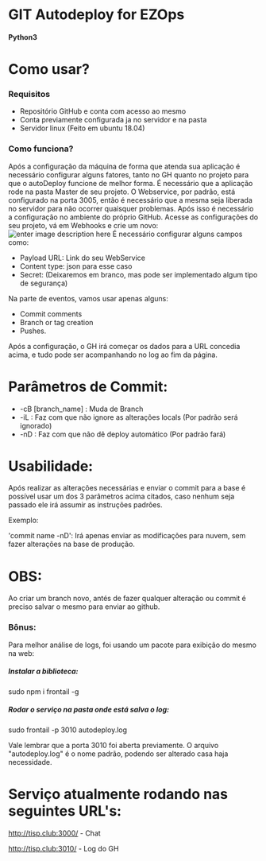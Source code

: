 
# GIT Autodeploy for EZOps
#### Python3

# Como usar?

### Requisitos
 - Repositório GitHub e conta com acesso ao mesmo
 - Conta previamente configurada ja no servidor e na pasta
 - Servidor linux (Feito em ubuntu 18.04)

### Como funciona?
Após a configuração da máquina de forma que atenda sua aplicação é necessário configurar alguns fatores, tanto no GH quanto no projeto para que o autoDeploy funcione de melhor forma.
É necessário que a aplicação rode na pasta Master de seu projeto.
O Webservice, por padrão, está configurado na porta 3005, então é necessário que a mesma seja liberada no servidor para não ocorrer quaisquer problemas.
Após isso é necessário a configuração no ambiente do próprio GitHub.
Acesse as configurações do seu projeto, vá em Webhooks e crie um novo:
![enter image description here](https://image.prntscr.com/image/x1RhSuRcS4S4ESW5ye-LNQ.png)
É necessário configurar alguns campos como:

 - Payload URL: Link do seu WebService 
 - Content type: json para esse caso
 - Secret: (Deixaremos em branco, mas pode ser implementado algum tipo
   de segurança)

Na parte de eventos, vamos usar apenas alguns:

 - Commit comments 
 - Branch or tag creation 
 - Pushes.

Após a configuração, o GH irá começar os dados para a URL concedia acima, e tudo pode ser acompanhando no log ao fim da página.

# Parâmetros de Commit:
 - -cB [branch_name] : Muda de Branch
 - -iL : Faz com que não ignore as alterações locals (Por padrão será ignorado)
 - -nD : Faz com que não dê deploy automático (Por padrão fará)

# Usabilidade:
Após realizar as alterações necessárias e enviar o commit para a base é possível usar um dos 3 parâmetros acima citados, caso nenhum seja passado ele irá assumir as instruções padrões.

Exemplo: 

'commit name -nD': Irá apenas enviar as modificações para nuvem, sem fazer alterações na base de produção.

# OBS:
Ao criar um branch novo, antés de fazer qualquer alteração ou commit é preciso salvar o mesmo para enviar ao github.

### Bônus:
Para melhor análise de logs, foi usando um pacote para exibição do mesmo na web:

##### Instalar a biblioteca:
sudo npm i frontail -g

##### Rodar o serviço na pasta onde está salva o log:
sudo frontail -p 3010 autodeploy.log

Vale lembrar que a porta 3010 foi aberta previamente.
O arquivo "autodeploy.log" é o nome padrão, podendo ser alterado casa haja necessidade.

# Serviço atualmente rodando nas seguintes URL's:

http://tisp.club:3000/ - Chat

http://tisp.club:3010/ - Log do GH
